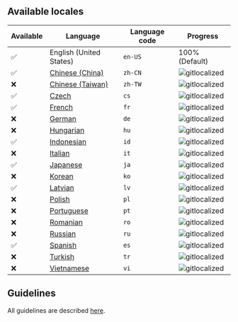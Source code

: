 ## Available locales

| Available | Language | Language code | Progress |
| --- | ---------- | --- | ----------- |
| ✅ | English (United States) | `en-US` | 100% (Default) |
| ✅ | [Chinese (China)](https://gitlocalize.com/repo/3331/zh-CN/src/main/resources/locales) | `zh-CN` | ![gitlocalized](https://gitlocalize.com/repo/3331/zh-CN//badge.svg) |
| ❌ | [Chinese (Taiwan)](https://gitlocalize.com/repo/3331/zh-TW/src/main/resources/locales) | `zh-TW` | ![gitlocalized](https://gitlocalize.com/repo/3331/zh-TW//badge.svg) |
| ✅ | [Czech](https://gitlocalize.com/repo/3331/cs/src/main/resources/locales) | `cs` | ![gitlocalized](https://gitlocalize.com/repo/3331/cs/badge.svg) |
| ✅ | [French](https://gitlocalize.com/repo/3331/fr/src/main/resources/locales) | `fr` | ![gitlocalized](https://gitlocalize.com/repo/3331/fr/badge.svg) |
| ❌ | [German](https://gitlocalize.com/repo/3331/de/src/main/resources/locales) | `de` | ![gitlocalized](https://gitlocalize.com/repo/3331/de/badge.svg) |
| ❌ | [Hungarian](https://gitlocalize.com/repo/3331/hu/src/main/resources/locales) | `hu` | ![gitlocalized](https://gitlocalize.com/repo/3331/hu/badge.svg) |
| ✅ | [Indonesian](https://gitlocalize.com/repo/3331/id/src/main/resources/locales) | `id` | ![gitlocalized](https://gitlocalize.com/repo/3331/id/badge.svg) |
| ❌ | [Italian](https://gitlocalize.com/repo/3331/it/src/main/resources/locales) | `it` | ![gitlocalized](https://gitlocalize.com/repo/3331/it/badge.svg) |
| ✅ | [Japanese](https://gitlocalize.com/repo/3331/ja/src/main/resources/locales) | `ja` | ![gitlocalized](https://gitlocalize.com/repo/3331/ja/badge.svg) |
| ❌ | [Korean](https://gitlocalize.com/repo/3331/ko/src/main/resources/locales) | `ko` | ![gitlocalized](https://gitlocalize.com/repo/3331/ko/badge.svg) |
| ✅ | [Latvian](https://gitlocalize.com/repo/3331/lv/src/main/resources/locales) | `lv` | ![gitlocalized](https://gitlocalize.com/repo/3331/lv/badge.svg) |
| ❌ | [Polish](https://gitlocalize.com/repo/3331/pl/src/main/resources/locales) | `pl` | ![gitlocalized](https://gitlocalize.com/repo/3331/pl/badge.svg) |
| ❌ | [Portuguese](https://gitlocalize.com/repo/3331/pt/src/main/resources/locales) | `pt` | ![gitlocalized](https://gitlocalize.com/repo/3331/pt/badge.svg) |
| ❌ | [Romanian](https://gitlocalize.com/repo/3331/ro/src/main/resources/locales) | `ro` | ![gitlocalized](https://gitlocalize.com/repo/3331/ro/badge.svg) |
| ❌ | [Russian](https://gitlocalize.com/repo/3331/ru/src/main/resources/locales) | `ru` | ![gitlocalized](https://gitlocalize.com/repo/3331/ru/badge.svg) |
| ✅ | [Spanish](https://gitlocalize.com/repo/3331/es/src/main/resources/locales) | `es` | ![gitlocalized](https://gitlocalize.com/repo/3331/es/badge.svg) |
| ❌ | [Turkish](https://gitlocalize.com/repo/3331/tr/src/main/resources/locales) | `tr` | ![gitlocalized](https://gitlocalize.com/repo/3331/tr/badge.svg) |
| ❌ | [Vietnamese](https://gitlocalize.com/repo/3331/vi/src/main/resources/locales) | `vi` | ![gitlocalized](https://gitlocalize.com/repo/3331/vi/badge.svg) |

## Guidelines
All guidelines are described [here](BentoBox/Translate-BentoBox-and-addons).